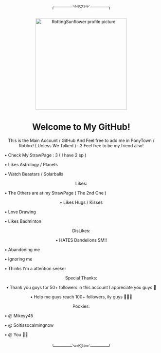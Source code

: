 <p align="center">╭──────༺♡༻──────╮
       
<p align="center">
  <img src="https://avatars.githubusercontent.com/u/218754534?v=4" alt="RottingSunflower profile picture" width="300"/>
</p>

<h1 align="center">Welcome to My GitHub!
</h1>

<p align="center">
  This is the Main Account / GitHub And Feel free to add me in PonyTown / Roblox! ( Unless We Talked ) : 3
  Feel free to be my friend also! 

• Check My StrawPage : 3 ( I have 2 sp )

• Likes Astrology / Planets

• Watch Beastars / Solarballs

<p align="center">Likes:

• The Others are at my StrawPage ( The 2nd One )
<p align="center">
• Likes Hugs / Kisses

• Love Drawing

• Likes Badminton

<p align="center">DisLikes:
<p align="center">
• HATES Dandelions SM!! 

• Abandoning me 

• Ignoring me

• Thinks I'm a attention seeker


<p align="center">Special Thanks:

<p align="center">
• Thank you guys for 50+ followers in this account I appreciate you guys 🫶

<p align="center">
• Help me guys reach 100+ followers, ily guys 🫶🫶🥹

<p align="center">Pookies:

• @ Mikeyy45

• @ Soitissocalmingnow

• @ You 🫶🫶

<p align="center">╰──────༺♡༻──────╯

